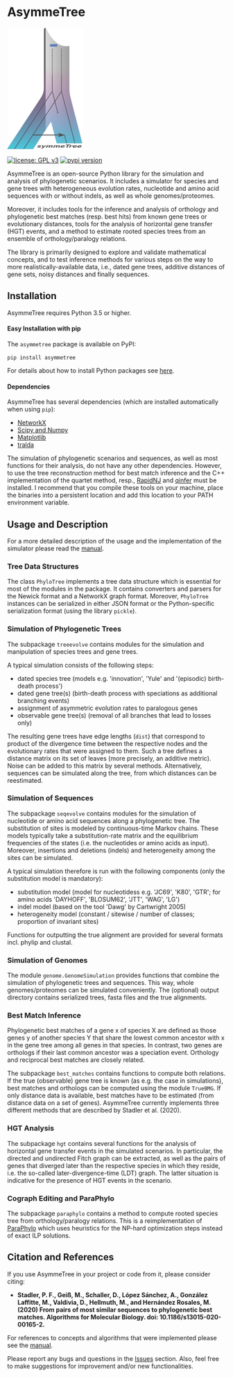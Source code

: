 # AsymmeTree
![Logo](manual/images/logo.png)

[![license: GPL v3](https://img.shields.io/badge/License-GPLv3-blue.svg)](https://www.gnu.org/licenses/gpl-3.0)
[![pypi version](https://img.shields.io/badge/pypi-v1.0.2-blue.svg)](https://pypi.org/project/asymmetree/)

AsymmeTree is an open-source Python library for the simulation and analysis of phylogenetic scenarios.
It includes a simulator for species and gene trees with heterogeneous evolution rates, nucleotide and amino acid sequences with or without indels, as well as whole genomes/proteomes.

Moreover, it includes tools for the inference and analysis of orthology and phylogenetic best matches (resp. best hits) from known gene trees or evolutionary distances, tools for the analysis of horizontal gene transfer (HGT) events, and a method to estimate rooted species trees from an ensemble of orthology/paralogy relations.

The library is primarily designed to explore and validate mathematical concepts, and to test inference methods for various steps on the way to more realistically-available data, i.e., dated gene trees, additive distances of gene sets, noisy distances and finally sequences.


## Installation

AsymmeTree requires Python 3.5 or higher.

#### Easy Installation with pip

The `asymmetree` package is available on PyPI:

    pip install asymmetree

For details about how to install Python packages see [here](https://packaging.python.org/tutorials/installing-packages/).
    
#### Dependencies

AsymmeTree has several dependencies (which are installed automatically when using `pip`):
* [NetworkX](https://networkx.github.io/)
* [Scipy and Numpy](http://www.scipy.org/install.html)
* [Matplotlib](https://matplotlib.org/)
* [tralda](https://github.com/david-schaller/tralda)

The simulation of phylogenetic scenarios and sequences, as well as most functions for their analysis, do not have any other dependencies.
However, to use the tree reconstruction method for best match inference and the C++ implementation of the quartet method, resp., [RapidNJ](https://birc.au.dk/software/rapidnj/) and [qinfer](https://github.com/david-schaller/qinfer) must be installed.
I recommend that you compile these tools on your machine, place the binaries into a persistent location and add this location to your PATH environment variable.

## Usage and Description

For a more detailed description of the usage and the implementation of the simulator please read the [manual](https://github.com/david-schaller/AsymmeTree/blob/master/manual/AsymmeTreeManual.pdf).

### Tree Data Structures

The class `PhyloTree` implements a tree data structure which is essential for most of the modules in the package.
It contains converters and parsers for the Newick format and a NetworkX graph format.
Moreover, `PhyloTree` instances can be serialized in either JSON format or the Python-specific serialization format (using the library `pickle`).

### Simulation of Phylogenetic Trees

The subpackage `treeevolve` contains modules for the simulation and manipulation of species trees and gene trees.

A typical simulation consists of the following steps:
* dated species tree (models e.g. 'innovation', 'Yule' and '(episodic) birth-death process')
* dated gene tree(s) (birth-death process with speciations as additional branching events)
* assignment of asymmetric evolution rates to paralogous genes
* observable gene tree(s) (removal of all branches that lead to losses only)

The resulting gene trees have edge lengths (`dist`) that correspond to product of the divergence time between the respective nodes and the evolutionary rates that were assigned to them.
Such a tree defines a distance matrix on its set of leaves (more precisely, an additive metric).
Noise can be added to this matrix by several methods.
Alternatively, sequences can be simulated along the tree, from which distances can be reestimated.

### Simulation of Sequences

The subpackage `seqevolve` contains modules for the simulation of nucleotide or amino acid sequences along a phylogenetic tree.
The substitution of sites is modeled by continuous-time Markov chains.
These models typically take a substitution-rate matrix and the equilibrium frequencies of the states (i.e. the nucleotides or amino acids as input).
Moreover, insertions and deletions (indels) and heterogeneity among the sites can be simulated.

A typical simulation therefore is run with the following components (only the substitution model is mandatory):
* substitution model (model for nucleotidess e.g. 'JC69', 'K80', 'GTR'; for amino acids 'DAYHOFF', 'BLOSUM62', 'JTT', 'WAG', 'LG')
* indel model (based on the tool 'Dawg' by Cartwright 2005)
* heterogeneity model (constant / sitewise / number of classes; proportion of invariant sites)

Functions for outputting the true alignment are provided for several formats incl. phylip and clustal.

### Simulation of Genomes

The module `genome.GenomeSimulation` provides functions that combine the simulation of phylogenetic trees and sequences.
This way, whole genomes/proteomes can be simulated conveniently.
The (optional) output directory contains serialized trees, fasta files and the true alignments.

### Best Match Inference

Phylogenetic best matches of a gene x of species X are defined as those genes y of another species Y that share the lowest common ancestor with x in the gene tree among all genes in that species. In contrast, two genes are orthologs if their last common ancestor was a speciation event. Orthology and reciprocal best matches are closely related.

The subpackage `best_matches` contains functions to compute both relations.
If the true (observable) gene tree is known (as e.g. the case in simulations), best matches and orthologs can be computed using the module `TrueBMG`. If only distance data is available, best matches have to be estimated (from distance data on a set of genes). AsymmeTree currently implements three different methods that are described by Stadler et al. (2020).

### HGT Analysis

The subpackage `hgt` contains several functions for the analysis of horizontal gene transfer events in the simulated scenarios. In particular, the directed and undirected Fitch graph can be extracted, as well as the pairs of genes that diverged later than the respective species in which they reside, i.e. the so-called later-divergence-time (LDT) graph. The latter situation is indicative for the presence of HGT events in the scenario.

### Cograph Editing and ParaPhylo

The subpackage `paraphylo` contains a method to compute rooted species tree from orthology/paralogy relations.
This is a reimplementation of [ParaPhylo](http://pacosy.informatik.uni-leipzig.de/208-0-ParaPhylo.html) which uses heuristics for the NP-hard optimization steps instead of exact ILP solutions.


## Citation and References

If you use AsymmeTree in your project or code from it, please consider citing:

* **Stadler, P. F., Geiß, M., Schaller, D., López Sánchez, A., González Laffitte, M., Valdivia, D., Hellmuth, M., and Hernández Rosales, M. (2020) From pairs of most similar sequences to phylogenetic best matches. Algorithms for Molecular Biology. doi: 10.1186/s13015-020-00165-2.**

For references to concepts and algorithms that were implemented please see the [manual](https://github.com/david-schaller/AsymmeTree/blob/master/manual/AsymmeTreeManual.pdf).

Please report any bugs and questions in the [Issues](https://github.com/david-schaller/AsymmeTree/issues) section.
Also, feel free to make suggestions for improvement and/or new functionalities.